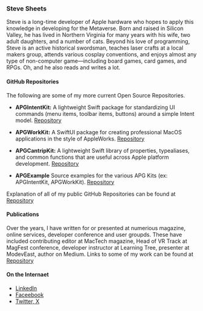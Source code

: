 ### Steve Sheets

Steve is a long-time developer of Apple hardware who hopes to apply this knowledge in developing for the Metaverse. Born and raised in Silicon Valley, he has lived in Northern Virginia for many years with his wife, two adult daughters, and a number of cats. Beyond his love of programming, Steve is an active historical swordsman, teaches laser crafts at a local makers group, attends various cosplay conventions, and enjoys almost any type of non-computer game—including board games, card games, and RPGs. Oh, and he also reads and writes a lot.

#### GitHub Repositories

The following are some of my more current Open Source Repositories.

- **APGIntentKit:** A lightweight Swift package for standardizing UI commands (menu items, toolbar items, buttons) around a simple Intent model. [Repository](https://github.com/magesteve/APGIntentKit)

- **APGWorkKit:** A SwiftUI package for creating professional MacOS applications in the style of AppleWorks. [Repository](https://github.com/magesteve/APGWorkKit)

- **APGCantripKit:** A lightweight Swift library of properties, typealiases, and common functions that are useful across Apple platform development. [Repository](https://github.com/magesteve/APGCantripKit)

- **APGExample** Source examples for the various APG Kits (ex: APGIntentKit, APGWorkKit). [Repository](https://github.com/magesteve/APGExample)

Explanation of all of my public GitHub Repositories can be found at [Repository](https://github.com/magesteve/Repositories)  

#### Publications

Over the years, I have written for or presented at numerious magazine, online services, developer conference and user groupds.  These have included contributing editor at MacTech magazine, Head of VR Track at MagFest conference, developer instructor at Learning Tree, presenter at ModevEast, author on Medium.  Links to some of my work can be found at [Repository](https://github.com/magesteve/publications)  

#### On the Internaet
* [LinkedIn](https://www.linkedin.com/in/stevesheets/)
* [Faceebook](https://www.facebook.com/steve.sheets/)
* [Twitter, X](https://x.com/stevesheets/)
